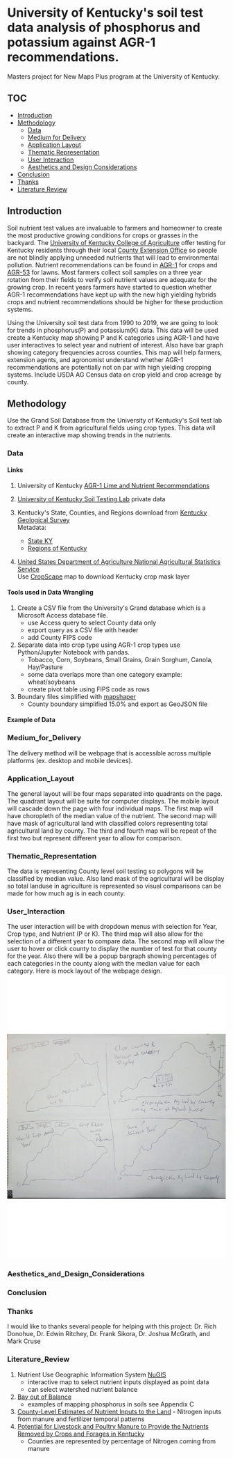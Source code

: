 # University of Kentucky's soil test data analysis of phosphorus and potassium against AGR-1 recommendations.
Masters project for New Maps Plus program at the University of Kentucky.

## TOC
- [Introduction](#introduction)
- [Methodology](#methodology)<br/>
     - [Data](#data)
     - [Medium for Delivery](#Medium_for_Delivery)
     - [Application Layout](#application_layout)
     - [Thematic Representation](#thematic_representation)
     - [User Interaction](#User_Interaction)
     - [Aesthetics and Design Considerations](#Aesthetics_and_Design_Considerations)
- [Conclusion](#conclusion)
- [Thanks](#thanks)
- [Literature Review](#literature_review)


## Introduction
Soil nutrient test values are invaluable to farmers and homeowner to create the most productive growing conditions for crops or grasses in the backyard. The [University of Kentucky College of Agriculture](http://www.rs.uky.edu/soil/TestingService.php) offer testing for Kentucky residents through their local [County Extension Office](http://extension.ca.uky.edu/county) so people are not blindly applying unneeded nutrients that will lead to environmental pollution. Nutrient recommendations can be found in [AGR-1](http://www2.ca.uky.edu/agcomm/pubs/agr/agr1/agr1.pdf) for crops and [AGR-53](http://www.uky.edu/WaterResources/FF/Nutrient%20Management/pdf/Lawn%20Fertilizer%20in%20Kentucky.pdf) for lawns. Most farmers collect soil samples on a three year rotation from their fields to verify soil nutrient values are adequate for the growing crop. In recent years farmers have started to question whether AGR-1 recommendations have kept up with the new high yielding hybrids crops and nutrient recommendations should be higher for these production systems. <br/>

Using the University soil test data from 1990 to 2019, we are going to look for trends in phosphorus(P) and potassium(K) data. This data will be used create a Kentucky map showing P and K categories using AGR-1 and have user interactives to select year and nutrient of interest. Also have bar graph showing category frequencies across counties. This map will help farmers, extension agents, and agronomist understand whether AGR-1 recommendations are potentially not on par with high yielding cropping systems. Include USDA AG Census data on crop yield and crop acreage by county.<br/>

## Methodology
Use the Grand Soil Database from the University of Kentucky's Soil test lab to extract P and K from agricultural fields using crop types. This data will create an interactive map showing trends in the nutrients.

### Data

#### Links
1. University of Kentucky [AGR-1 Lime and Nutrient Recommendations](http://www2.ca.uky.edu/agcomm/pubs/agr/agr1/agr1.pdf)

2. [University of Kentucky Soil Testing Lab](http://www.rs.uky.edu/soil/) private data

3. Kentucky's State, Counties, and Regions download from [Kentucky Geological Survey](https://www.uky.edu/KGS/gis/bounds.htm)<br/>
    Metadata:
    *  [State KY](https://www.uky.edu/KGS/gis/ky.htm)
    *  [Regions of Kentucky](https://www.uky.edu/KGS/gis/regions.htm)

4. [United States Department of Agriculture National Agricultural Statistics Service](https://www.nass.usda.gov/Data_and_Statistics/index.php)<br/>
Use [CropScape](https://nassgeodata.gmu.edu/CropScape/) map to download Kentucky crop mask layer

#### Tools used in Data Wrangling
1. Create a CSV file from the University's Grand database which is a Microsoft Access database file.
    - use Access query to select County data only
    - export query as a CSV file with header
    - add County FIPS code
2. Separate data into crop type using AGR-1 crop types use Python/Jupyter Notebook with pandas.
    - Tobacco, Corn, Soybeans, Small Grains, Grain Sorghum, Canola, Hay/Pasture
    - some data overlaps more than one category example: wheat/soybeans
    - create pivot table using FIPS code as rows  
3. Boundary files simplified with [mapshaper](https://mapshaper.org/)
    * County boundary simplified 15.0% and export as GeoJSON file
#### Example of Data


### Medium_for_Delivery
The delivery method will be webpage that is accessible across multiple platforms (ex. desktop and mobile devices).

### Application_Layout
The general layout will be four maps separated into quadrants on the page. The quadrant layout will be suite for computer displays. The mobile layout will cascade down the page with four individual maps. The first map will have choropleth of the median value of the nutrient. The second map will have mask of agricultural land with classified colors representing total agricultural land by county. The third and fourth map will be repeat of the first two but represent different year to allow for comparison.

### Thematic_Representation
The data is representing County level soil testing so polygons will be classified by median value. Also land mask of the agricultural will be display so total landuse in agriculture is represented so visual comparisons can be made for how much ag is in each county.  

### User_Interaction
The user interaction will be with dropdown menus with selection for Year, Crop type, and Nutrient (P or K). The third map will also allow for the selection of a different year to compare data. The second map will allow the user to hover or click county to display the number of test for that county for the year. Also there will be a popup bargraph showing percentages of each categories in the county along with the median value for each category. Here is mock layout of the webpage design.
![Mock up of webpage](data/mapLayout.jpg)


### Aesthetics_and_Design_Considerations


### Conclusion

### Thanks
I would like to thanks several people for helping with this project: Dr. Rich Donohue, Dr. Edwin Ritchey, Dr. Frank Sikora, Dr. Joshua McGrath, and Mark Cruse


### Literature_Review
1. Nutrient Use Geographic Information System [NuGIS](http://nugis.ipni.net/About%20NuGIS/)
    - interactive map to select nutrient inputs displayed as point data
    - can select watershed nutrient balance
2. [Bay out of Balance](https://www.ewg.org/sites/default/files/report/bay_out_of_balance_full_report.pdf)
    -  examples of mapping phosphorus in soils see Appendix C
3.    [County-Level Estimates of Nutrient Inputs to the Land](https://pubs.usgs.gov/sir/2006/5012/pdf/sir2006_5012.pdf)
    - Nitrogen inputs from manure and fertilizer  temporal patterns
4. [Potential for Livestock and Poultry Manure to Provide the Nutrients Removed by Crops and Forages in Kentucky](http://www2.ca.uky.edu/agcomm/pubs/ip/ip57/ip57.pdf)
    - Counties are represented by percentage of Nitrogen coming from manure
